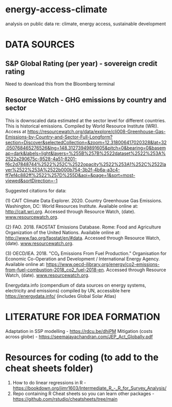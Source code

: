 # energy-access-climate
analysis on public data re: climate, energy access, sustainable development


# DATA SOURCES

## S&P Global Rating (per year) - sovereign credit rating
Need to download this from the Bloomberg terminal



## Resource Watch - GHG emissions by country and sector
This is downscaled data estimated at the sector level for different countries. This is historical emissions. Compiled by World Resource Institute (WRI). Access at https://resourcewatch.org/data/explore/cli008-Greenhouse-Gas-Emissions-by-Country-and-Sector-Full-Longform?section=Discover&selectedCollection=&zoom=12.318006417020328&lat=32.050768465276526&lng=148.31273949891605&pitch=0&bearing=0&basemap=dark&labels=light&layers=%255B%257B%2522dataset%2522%253A%2522a290675c-9528-4a51-8201-f6c2d7848744%2522%252C%2522opacity%2522%253A1%252C%2522layer%2522%253A%2522b000b754-3b2f-4b6a-a3c4-ff7ef4c882ff%2522%257D%255D&aoi=&page=1&sort=most-viewed&sortDirection=-1

Suggested citations for data: 

(1) CAIT Climate Data Explorer. 2020. Country Greenhouse Gas Emissions. Washington, DC: World Resources Institute. Available online at: http://cait.wri.org. Accessed through Resource Watch, (date). www.resourcewatch.org.

(2) FAO. 2018. FAOSTAT Emissions Database. Rome: Food and Agriculture Organization of the United Nations. Available online at: http://www.fao.org/faostat/en/#data. Accessed through Resource Watch, (date). www.resourcewatch.org.

(3) OECD/IEA. 2018. "CO₂ Emissions From Fuel Production." Organisation for Economic Co-Operation and Development / International Energy Agency. Available online at: https://www.oecd-ilibrary.org/energy/co2-emissions-from-fuel-combustion-2018_co2_fuel-2018-en. Accessed through Resource Watch, (date). www.resourcewatch.org.


Energydata.info (compendium of data sources on energy systems, electricity and emissions) compiled by UN, accessible here https://energydata.info/ (includes Global Solar Atlas)


# LITERATURE FOR IDEA FORMATION 

Adaptation in SSP modelling - https://rdcu.be/dhiPM
Mitigation (costs across globe) - https://seemajayachandran.com/JEP_Act_Globally.pdf 


# Resources for coding (to add to the cheat sheets folder)
1. How to do linear regressions in R - https://bookdown.org/jimr1603/Intermediate_R_-_R_for_Survey_Analysis/
2. Repo containing R Cheat sheets so you can learn other packages - https://github.com/rstudio/cheatsheets/tree/main
